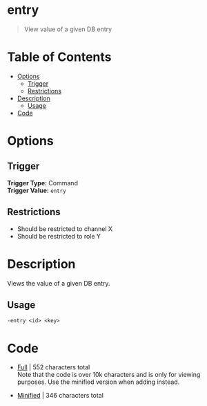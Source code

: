 # entry
> View value of a given DB entry

# Table of Contents
* [Options](#Options)
	* [Trigger](##Trigger)
	* [Restrictions](##Restrictions)
* [Description](#Description)
	* [Usage](##Usage)
* [Code](#Code)

# Options
## Trigger
**Trigger Type:** Command<br>
**Trigger Value:** `entry`<br>


## Restrictions
* Should be restricted to channel X
* Should be restricted to role Y


# Description
Views the value of a given DB entry.

## Usage
`-entry <id> <key>`

# Code
* [Full](./entry/entry.cc.go) | 552
 characters total<br>
Note that the code is over 10k characters and is only for viewing purposes. Use the minified version when adding instead.

* [Minified](./entry.minified.go) | 346
 characters total<br>